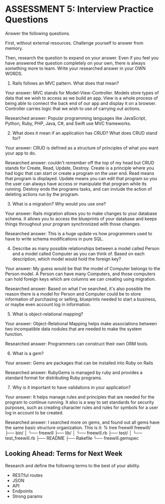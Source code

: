 # ASSESSMENT 5: Interview Practice Questions
Answer the following questions.

First, without external resources. Challenge yourself to answer from memory.

Then, research the question to expand on your answer. Even if you feel you have answered the question completely on your own, there is always something more to learn. Write your researched answer in your OWN WORDS.

1. Rails follows an MVC pattern. What does that mean?

  Your answer: MVC stands for Model-View-Controller.  Models store types of data that we wish to access as we build an app.  View is a whole process of being able to connect the back end of our app and display it on a browser.  Controller carries logic that we wish to use of carrying out actions.

  Researched answer: Popular programming languages like JavaScript, Python, Ruby, PHP, Java, C#, and Swift use MVC frameworks.



2. What does it mean if an application has CRUD? What does CRUD stand for?

  Your answer: CRUD is defined as a structure of principles of what you want your app to do.

  Researched answer:  couldn't remember off the top of my head but CRUD stands for Create, Read, Update, Destroy.  Create is a principle where you had logic that can start or create a program on the user end.  Read means that program is displayed.  Update means you can edit that program so you the user can always have access or manipulate that program while its running.  Destroy ends the programs tasks, and can invlude the action of deleting actions run by the program.



3. What is a migration? Why would you use one?

  Your answer: Rails migration allows you to make changes to your database schema.  It allows you to access the blueprints of your database and keeps things throughout your program synchronized with those changes.

  Researched answer: This is a huge update vs how programmers used to have to write schema modifications in pure SQL.


4. Describe as many possible relationships between a model called Person and a model called Computer as you can think of. Based on each description, which model would hold the foreign key?

  Your answer: My guess would be that the model of Computer belongs to the Person model.  A Person can have many Computers, and those computers can hold foreign keys which are columns we can creating using migration.

  Researched answer:  Based on what I've searched, it's also possible the reason there is a model for Person and Computer could be to store information of purchasing or selling, blueprints needed to start a business, or maybe even account log in information.

5. What is object-relational mapping?

  Your answer: Object-Relational Mapping helps make associations between two incompatible data nodules that are needed to make the system function.

  Researched answer: Programmers can construct their own ORM tools.



6. What is a gem?

  Your answer: Gems are packages that can be installed into Ruby on Rails

  Researched answer: RubyGems is managed by ruby and provides a standard format for distributing Ruby programs.



7. Why is it important to have validations in your application?

  Your answer: It helps manage rules and principles that are needed for the program to continue running.  It also is a way to set standards for security purposes, such as creating character rules and rules for symbols for a user log in account to be created.

  Researched answer:  I searched more on gems, and found out all gems have the same basic structure organization.  This is it: % tree freewill
freewill/
├── bin/
│   └── freewill
├── lib/
│   └── freewill.rb
├── test/
│   └── test_freewill.rb
├── README
├── Rakefile
└── freewill.gemspec



## Looking Ahead: Terms for Next Week

Research and define the following terms to the best of your ability.
- RESTful routes
- JSON
- API
- Endpoints
- Strong params
